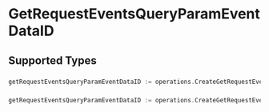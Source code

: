 # GetRequestEventsQueryParamEventDataID


## Supported Types

### 

```go
getRequestEventsQueryParamEventDataID := operations.CreateGetRequestEventsQueryParamEventDataIDStr(string{/* values here */})
```

### 

```go
getRequestEventsQueryParamEventDataID := operations.CreateGetRequestEventsQueryParamEventDataIDArrayOfstr([]string{/* values here */})
```

